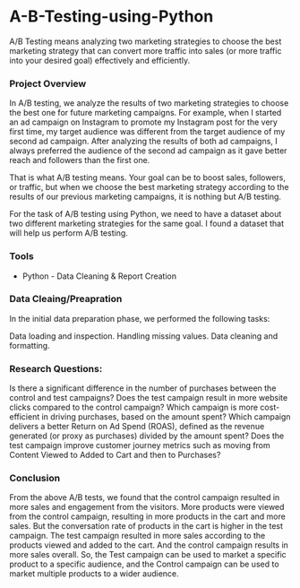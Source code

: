 # A-B-Testing-using-Python
A/B Testing means analyzing two marketing strategies to choose the best marketing strategy that can convert more traffic into sales (or more traffic into your desired goal) effectively and efficiently. 

###  Project Overview
In A/B testing, we analyze the results of two marketing strategies to choose the best one for future marketing campaigns. For example, when I started an ad campaign on Instagram to promote my Instagram post for the very first time, my target audience was different from the target audience of my second ad campaign. After analyzing the results of both ad campaigns, I always preferred the audience of the second ad campaign as it gave better reach and followers than the first one.

That is what A/B testing means. Your goal can be to boost sales, followers, or traffic, but when we choose the best marketing strategy according to the results of our previous marketing campaigns, it is nothing but A/B testing.

For the task of A/B testing using Python, we need to have a dataset about two different marketing strategies for the same goal. I found a dataset that will help us perform A/B testing.

### Tools
- Python - Data Cleaning & Report Creation

### Data Cleaing/Preapration
In the initial data preparation phase, we performed the following tasks:

Data loading and inspection.
Handling missing values.
Data cleaning and formatting.
  
### Research Questions:
Is there a significant difference in the number of purchases between the control and test campaigns?
Does the test campaign result in more website clicks compared to the control campaign?
Which campaign is more cost-efficient in driving purchases, based on the amount spent?
Which campaign delivers a better Return on Ad Spend (ROAS), defined as the revenue generated (or proxy as purchases) divided by the amount spent?
Does the test campaign improve customer journey metrics such as moving from Content Viewed to Added to Cart and then to Purchases?

### Conclusion
From the above A/B tests, we found that the control campaign resulted in more sales and engagement from the visitors. More products were viewed from the control campaign, resulting in more products in the cart and more sales. But the conversation rate of products in the cart is higher in the test campaign. The test campaign resulted in more sales according to the products viewed and added to the cart. And the control campaign results in more sales overall. So, the Test campaign can be used to market a specific product to a specific audience, and the Control campaign can be used to market multiple products to a wider audience.


